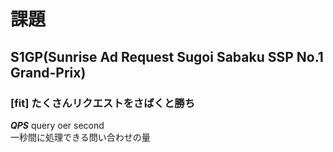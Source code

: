 # 課題
## S1GP(Sunrise Ad Request Sugoi Sabaku SSP No.1 Grand-Prix)
###  [fit] たくさんリクエストをさばくと勝ち

___QPS___
query oer second  
一秒間に処理できる問い合わせの量

